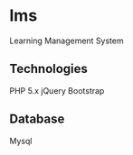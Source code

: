 # lms
Learning Management System

Technologies
-----------------------------------------------
PHP 5.x
jQuery
Bootstrap

Database
-----------------------------------------------
Mysql

